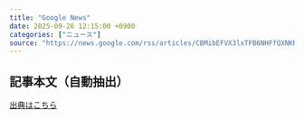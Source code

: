 ```yaml
---
title: "Google News"
date: 2025-09-26 12:15:00 +0900
categories: ["ニュース"]
source: "https://news.google.com/rss/articles/CBMibEFVX3lxTFB6NHFfQXNKR29YaWdBbmtZT21HQk83T0M3ZzkzVmpPVERwOVFtRk5ZU2hqX2NYQVBaazVDVWJaemxoclVlU3JYZkMzdFphNndYSmRSV1pka0duUXJSdTRUcDM2eG9FOFMxcW5pcg?oc=5"
---
```


## 記事本文（自動抽出）
<body class="y0K44d EA71Tc" id="readabilityBody"></body>

[出典はこちら](https://news.google.com/rss/articles/CBMibEFVX3lxTFB6NHFfQXNKR29YaWdBbmtZT21HQk83T0M3ZzkzVmpPVERwOVFtRk5ZU2hqX2NYQVBaazVDVWJaemxoclVlU3JYZkMzdFphNndYSmRSV1pka0duUXJSdTRUcDM2eG9FOFMxcW5pcg?oc=5)
